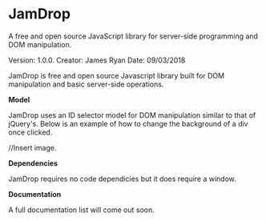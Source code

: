 # JamDrop
A free and open source JavaScript library for server-side programming and DOM manipulation. 

Version: 1.0.0.
Creator: James Ryan
Date: 09/03/2018

JamDrop is free and open source Javascript library built for DOM manipulation and basic server-side operations.

<b>Model</b>

JamDrop uses an ID selector model for DOM manipulation similar to that of jQuery's.
Below is an example of how to change the background of a div once clicked.

//Insert image.

<b>Dependencies</b>

JamDrop requires no code dependicies but it does require a window.

<b>Documentation</b>

A full documentation list will come out soon.

  
